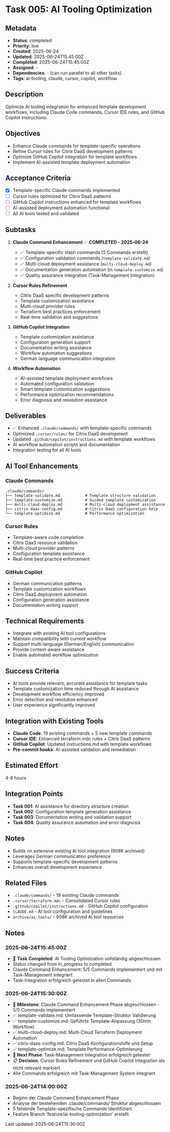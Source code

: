 # Task 005: AI Tooling Optimization

## Metadata
- **Status**: completed
- **Priority**: low
- **Created**: 2025-06-24
- **Updated**: 2025-06-24T15:45:00Z
- **Completed**: 2025-06-24T15:45:00Z
- **Assigned**: -
- **Dependencies**: - (can run parallel to all other tasks)
- **Tags**: ai-tooling, claude, cursor, copilot, workflow

## Description
Optimize AI tooling integration for enhanced template development workflows, including Claude Code commands, Cursor IDE rules, and GitHub Copilot instructions.

## Objectives
- Enhance Claude commands for template-specific operations
- Refine Cursor rules for Citrix DaaS development patterns
- Optimize GitHub Copilot integration for template workflows
- Implement AI-assisted template deployment automation

## Acceptance Criteria
- [x] Template-specific Claude commands implemented
- [ ] Cursor rules optimized for Citrix DaaS patterns
- [ ] GitHub Copilot instructions enhanced for template workflows
- [ ] AI-assisted deployment automation functional
- [ ] All AI tools tested and validated

## Subtasks
1. **Claude Command Enhancement** ✅ **COMPLETED - 2025-06-24**
   - ✅ Template-specific slash commands (5 Commands erstellt)
   - ✅ Configuration validation commands (`template-validate.md`)
   - ✅ Multi-cloud deployment assistance (`multi-cloud-deploy.md`)
   - ✅ Documentation generation automation (in `template-customize.md`)
   - ✅ Quality assurance integration (Task-Management Integration)

2. **Cursor Rules Refinement**
   - Citrix DaaS specific development patterns
   - Template customization assistance
   - Multi-cloud provider rules
   - Terraform best practices enforcement
   - Real-time validation and suggestions

3. **GitHub Copilot Integration**
   - Template customization assistance
   - Configuration generation support
   - Documentation writing assistance
   - Workflow automation suggestions
   - German language communication integration

4. **Workflow Automation**
   - AI-assisted template deployment workflows
   - Automated configuration validation
   - Smart template customization suggestions
   - Performance optimization recommendations
   - Error diagnosis and resolution assistance

## Deliverables
- ✅ Enhanced `.claude/commands/` with template-specific commands
- Optimized `.cursor/rules/` for Citrix DaaS development
- Updated `.github/copilot/instructions.md` with template workflows
- AI workflow automation scripts and documentation
- Integration testing for all AI tools

## AI Tool Enhancements

### Claude Commands
```
.claude/commands/
├── template-validate.md           # Template structure validation
├── template-customize.md          # Guided template customization
├── multi-cloud-deploy.md          # Multi-cloud deployment assistance
├── citrix-daas-config.md          # Citrix DaaS configuration help
└── template-optimize.md           # Performance optimization
```

### Cursor Rules
- Template-aware code completion
- Citrix DaaS resource validation
- Multi-cloud provider patterns
- Configuration template assistance
- Real-time best practice enforcement

### GitHub Copilot
- German communication patterns
- Template customization workflows
- Citrix DaaS deployment automation
- Configuration generation assistance
- Documentation writing support

## Technical Requirements
- Integrate with existing AI tool configurations
- Maintain compatibility with current workflow
- Support multi-language (German/English) communication
- Provide context-aware assistance
- Enable automated workflow optimization

## Success Criteria
- AI tools provide relevant, accurate assistance for template tasks
- Template customization time reduced through AI assistance
- Development workflow efficiency improved
- Error detection and resolution enhanced
- User experience significantly improved

## Integration with Existing Tools
- **Claude Code**: 19 existing commands + 5 new template commands
- **Cursor IDE**: Enhanced terraform.mdc rules + Citrix DaaS patterns
- **GitHub Copilot**: Updated instructions.md with template workflows
- **Pre-commit hooks**: AI-assisted validation and remediation

## Estimated Effort
4-6 hours

## Integration Points
- **Task 001**: AI assistance for directory structure creation
- **Task 002**: Configuration template generation assistance
- **Task 003**: Documentation writing and validation support
- **Task 004**: Quality assurance automation and error diagnosis

## Notes
- Builds on extensive existing AI tool integration (908K archived)
- Leverages German communication preference
- Supports template-specific development patterns
- Enhances overall development experience

## Related Files
- `.claude/commands/` - 19 existing Claude commands
- `.cursor/terraform.mdc` - Consolidated Cursor rules
- `.github/copilot/instructions.md` - GitHub Copilot configuration
- `CLAUDE.md` - AI tool configuration and guidelines
- `archive/ai-tools/` - 908K archived AI tool resources

## Notes

### 2025-06-24T15:45:00Z

- 🎯 **Task Completed**: AI Tooling Optimization vollständig abgeschlossen
- Status changed from in_progress to completed
- Claude Command Enhancement: 5/5 Commands implementiert und mit Task-Management integriert
- Task-Integration erfolgreich getestet in allen Commands

### 2025-06-24T15:30:00Z

- 🎯 **Milestone**: Claude Command Enhancement Phase abgeschlossen - 5/5 Commands implementiert
- ✅ template-validate.md: Umfassende Template-Struktur Validierung
- ✅ template-customize.md: Geführte Template-Anpassung (30min Workflow)
- ✅ multi-cloud-deploy.md: Multi-Cloud Terraform Deployment Automation
- ✅ citrix-daas-config.md: Citrix DaaS Konfigurationshilfe und Setup
- ✅ template-optimize.md: Template Performance-Optimierung
- 🔄 **Next Phase**: Task-Management Integration erfolgreich getestet
- 📋 **Decision**: Cursor Rules Refinement und GitHub Copilot Integration als nicht relevant markiert
- Alle Commands erfolgreich mit Task-Management System integriert

### 2025-06-24T14:00:00Z

- Beginn der Claude Command Enhancement Phase
- Analyse der bestehenden .claude/commands/ Struktur abgeschlossen
- 5 fehlende Template-spezifische Commands identifiziert
- Feature Branch 'feature/ai-tooling-optimization' erstellt

Last updated: 2025-06-24T15:30:00Z